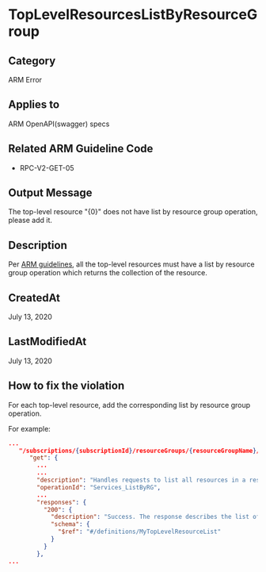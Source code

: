 # TopLevelResourcesListByResourceGroup

## Category

ARM Error

## Applies to

ARM OpenAPI(swagger) specs

## Related ARM Guideline Code

- RPC-V2-GET-05

## Output Message

The top-level resource "{0}" does not have list by resource group operation, please add it.

## Description

Per [ARM guidelines](https://github.com/Azure/azure-resource-manager-rpc/blob/master/v1.0/resource-api-reference.md), all the top-level resources must have a list by resource group operation which returns the collection of the resource.

## CreatedAt

July 13, 2020

## LastModifiedAt

July 13, 2020

## How to fix the violation

For each top-level resource, add the corresponding list by resource group operation.

For example:

```json
...
   "/subscriptions/{subscriptionId}/resourceGroups/{resourceGroupName}/providers/Microsoft.MyNameSpace/MyTopLevelResourceType": {
      "get": {
        ...
        ...
        "description": "Handles requests to list all resources in a resource group.",
        "operationId": "Services_ListByRG",
        ...
        "responses": {
          "200": {
            "description": "Success. The response describes the list of Services in the subscription.",
            "schema": {
              "$ref": "#/definitions/MyTopLevelResourceList"
            }
          }
        },
...
```
